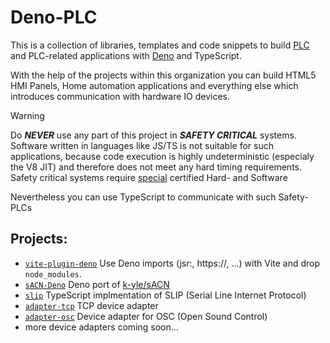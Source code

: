 # Deno-PLC

This is a collection of libraries, templates and code snippets to build [PLC](https://en.wikipedia.org/wiki/Programmable_logic_controller) and PLC-related applications with [Deno](https://deno.com/) and TypeScript.

With the help of the projects within this organization you can build HTML5 HMI Panels, Home automation applications and everything else which introduces communication with hardware IO devices.

> [!WARNING]
> Do ***NEVER*** use any part of this project in ***SAFETY CRITICAL*** systems. 
> Software written in languages like JS/TS is not suitable for such applications, because code execution is highly undeterministic (especialy the V8 JIT) and therefore does not meet any hard timing requirements.
> Safety critical systems require [special](https://en.wikipedia.org/wiki/Programmable_logic_controller#Safety_PLCs) certified Hard- and Software
> 
> Nevertheless you can use TypeScript to communicate with such Safety-PLCs

## Projects:

* [`vite-plugin-deno`](https://jsr.io/@deno-plc/vite-plugin-deno) Use Deno imports (jsr:, https://, ...) with Vite and drop `node_modules`.
* [`sACN-Deno`](https://github.com/LMGU-Technik/sACN-Deno) Deno port of [k-yle/sACN](https://github.com/k-yle/sACN)
* [`slip`](https://jsr.io/@deno-plc/slip) TypeScript implmentation of SLIP (Serial Line Internet Protocol)
* [`adapter-tcp`](https://jsr.io/@deno-plc/adapter-tcp) TCP device adapter
* [`adapter-osc`](https://jsr.io/@deno-plc/adapter-osc) Device adapter for OSC (Open Sound Control)
* more device adapters coming soon...

